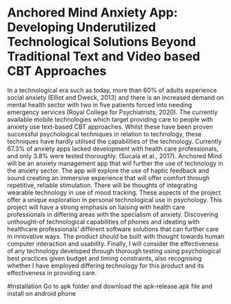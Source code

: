 # Anchored Mind Anxiety App: Developing Underutilized Technological Solutions Beyond Traditional Text and Video based CBT Approaches

In a technological era such as today, more than 60% of adults experience social anxiety (Elliot and Dweck, 2013) and there is an increased demand on mental health sector with two in five patients forced into needing emergency services (Royal College for Psychiatrists, 2020). The currently available mobile technologies which target providing care to people with anxiety use text-based CBT approaches. Whilst these have been proven successful psychological techniques in relation to technology, these techniques have hardly utilised the capabilities of the technology. Currently 67.3% of anxiety apps lacked development with health care professionals, and only 3.8% were tested thoroughly. (Sucala et al., 2017).
Anchored Mind will be an anxiety management app that will further the use of technology in the anxiety sector. The app will explore the use of haptic feedback and sound creating an immersive experience that will offer comfort through repetitive, reliable stimulation. There will be thoughts of integrating wearable technology in use of mood tracking. These aspects of the project offer a unique exploration in personal technological use in psychology. This project will have a strong emphasis on liaising with health care professionals in differing areas with the specialism of anxiety. Discovering unthought-of technological capabilities of phones and ideating with healthcare professionals’ different software solutions that can further care in innovative ways. The product should be built with thought towards human computer interaction and usability. Finally, I will consider the effectiveness of any technology developed through thorough testing using psychological best practices given budget and timing constraints, also recognising whether I have employed differing technology for this product and its effectiveness in providing care.

#Installation
Go to apk folder and download the apk-release.apk file and install on android phone

